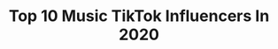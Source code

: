 ---
title: Top 10 Music TikTok Influencers In 2020
description: >-
  Find top music TikTok influencers in 2020. Most popular hashtags: #fyp #foryoupage #foryou.
platform: TikTok
hits: 21600
text_top: Identify the top-rated TikTok influencers on inBeat.
text_bottom: Our search engine aggregates 21600 TikTok influencers like this for you to work with.
profiles:
  - username: "clinttoz"
    fullname: >-
      Clinttoz
    bio: >-
      Music
    location: "United States"
    followers: 5886
    engagement: 1012
    commentsToLikes: 0.077975
    id: ckcptalx9ny0y0j23wr2l6he5
    verified: false
    hashtags: "#piano, #toomuchtension, #toomanyshoes, #eltonjohn"
  - username: "hmagal"
    fullname: >-
      Henrique
    bio: >-
      Comédia e música🎭 Postei e saí correndo Publis: anticomediante@gmail.com insta:
    location: "Brazil"
    followers: 345900
    engagement: 2472
    commentsToLikes: 0.030956
    id: ckb9r7c42nj9v0j23dk6dzoye
    verified: false
    hashtags: "#gift, #vocesabia, #salvearmonca, #comedia"
  - username: "liahail"
    fullname: >-
      Liahailmusic
    bio: >-
      ✨Music et Acting✨ Contact: lia@hotmango.fr Music:liahailmusic@yahoo.com
    location: "France"
    followers: 246000
    engagement: 2387
    commentsToLikes: 0.056138
    id: ckc8h319cb8fs0j23lk8imbpa
    verified: false
    hashtags: "#foryoupage, #pourtoipage, #pourtoi, #enigme"
  - username: "taiyaofficial"
    fullname: >-
      Taiya
    bio: >-
      21 🔥 MUSIC ARTIST Instagram famous
    location: "United States"
    followers: 45400
    engagement: 2088
    commentsToLikes: 0.104888
    id: ckc3egjy301d50j235ks4daw5
    verified: false
    hashtags: "#fyp, #happyhalloween, #razrfit, #skincare"
  - username: "payton"
    fullname: >-
      payton x)
    bio: >-
      hi i’m payton. i make music
    location: "United States"
    followers: 13600000
    engagement: 2083
    commentsToLikes: 0.033852
    id: ck8fc5lxc6nm40j78zlriaon2
    verified: true
    hashtags: ""
  - username: "lukasjamesmusic"
    fullname: >-
      lukasjamesmusic
    bio: >-
      Hi I’m Lukas.. I make music✨ Follow me on Instagram to keep up with me!
    location: "United States"
    followers: 2212
    engagement: 2006
    commentsToLikes: 0.137267
    id: ck9grq1yff00v0j78fuxz5oql
    verified: false
    hashtags: "#acoustic, #singer, #fyp, #song"
  - username: "hbcoolcat"
    fullname: >-
      Hannah O'Sullivan 
    bio: >-
      I’m a musically OG 💓 35 makeup cosplay 💓 please drop a like or comment 🐰
    location: "United Kingdom"
    followers: 93300
    engagement: 2004
    commentsToLikes: 0.102137
    id: ckbwl7q94407c0j23fqqfvcpw
    verified: true
    hashtags: "#makeup, #fyp, #transition, #theshining"
  - username: "shivapoudel602"
    fullname: >-
      @शिव पौडेल 🌿
    bio: >-
      #love tiktok,💛love music🌹net support is others#💙
    location: "Nepal"
    followers: 10500
    engagement: 6312
    commentsToLikes: 0.320636
    id: ckd6yf7g0w99k0j235u6f3pzw
    verified: false
    hashtags: "#foryoupage, #tanting, #tiktok, #tiktoknepal"
  - username: "marlysousa64"
    fullname: >-
      user5722531671465
    bio: >-
      Música, Dueto , Comédia meu Instagram 👉@marlly.sousa Sigo todos de Volta!
    location: "Brazil"
    followers: 6761
    engagement: 5150
    commentsToLikes: 0.149480
    id: ckdnveuozojnu0j235p08jcy8
    verified: false
    hashtags: "#dueto, #reagir, #foryoupage, #arraialtiktok"
  - username: "youcancallmepamela"
    fullname: >-
      Pamela 
    bio: >-
      Wife.Momma.Mimi. imperfectly beautiful with a dash of sass love of music and sun
    location: "United States"
    followers: 6010
    engagement: 4804
    commentsToLikes: 0.484458
    id: ckcehh7fppa3p0j23fyxtgw9v
    verified: false
    hashtags: "#welldone, #itswhatwedo, #goodmorning, #duet"
---
